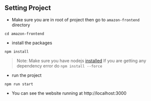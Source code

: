 ## Setting Project


- Make sure you are in root of project then go to `amazon-frontend` directory
  
```
cd amazon-frontend
```

- install the packages 
```
npm install
```
> Note: Make sure you have nodejs [installed](https://nodejs.org/en/download/package-manager)
> If you are getting any dependency error do `npm install --force`

- run the project

```
npm run start
```

- You can see the website running at http://localhost:3000